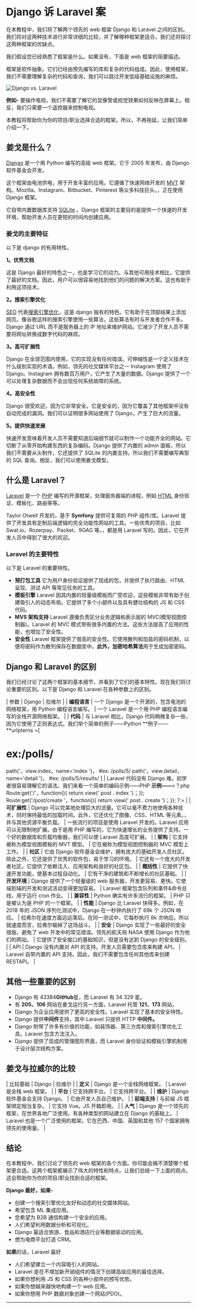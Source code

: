 # Django 诉 Laravel 案



在本教程中，我们将了解两个领先的 web 框架 Django 和 Laravel 之间的区别。我们将对这两种技术进行非常详细的比较，并了解哪种框架更适合。我们还将探讨这两种框架的优缺点。

我们假设您已经熟悉了框架是什么。如果没有，下面是 web 框架的简要描述。

框架是软件抽象。它们已经由预先编写的库和复杂的代码组成。因此，使用框架，我们不需要理解复杂的代码和查询，我们可以跳过开发低级基础设施的麻烦。

![Django vs. Laravel](../Images/b0ad7dae55c41e3494b6c2765a28bd1a.png)

**例如-** 要操作电视，我们不需要了解它的显像管或视觉效果如何反映在屏幕上。相反，我们只需要一个遥控器来控制电视。

本教程将帮助你为你的项目/职业选择合适的框架。所以，不再拖延，让我们简单介绍一下。

## 姜戈是什么？

[Django](https://www.javatpoint.com/django-tutorial) 是一个用 Python 编写的高级 web 框架。它于 2005 年发布，由 Django 软件基金会开发。

这个框架由电池供电，用于开发丰富的应用。它遵循了快速网络开发的 [MVT](https://www.javatpoint.com/django-mvt) 架构。Mozilla、Instagram、Bitbucket、Pinterest 等众多科技巨头。，正在使用 Django 框架。

它自带内置数据库支持 [SQLite](https://www.javatpoint.com/sqlite-tutorial) 。Django 框架的主要目的是提供一个快速的开发环境，帮助开发人员在更短的时间内创建应用。

### 姜戈的主要特征

以下是 django 的有用特性。

**1。优秀文档**

这是 Django 最好的特色之一，也是学习它的动力。与其他可用技术相比，它提供了最好的文档。因此，用户可以很容易地找到他们的问题的解决方案。这也有助于利用这项技术。

**2。搜索引擎优化**

[SEO](https://www.javatpoint.com/seo-tutorial) 代表[搜索引擎优化](https://www.javatpoint.com/seo-optimized-domain-name)，这是 django 独有的特色。它有助于在顶部结果上添加网页。像谷歌这样的搜索引擎使用一些算法，这些算法有时与开发者合作不多。Django 通过 URL 而不是服务器上的 IP 地址来维护网站。它减少了开发人员不需要将网址转换成数字代码的麻烦。

**3。高可扩展性**

Django 在全球范围内使用，它的实现没有任何错误。可伸缩性是一个定义技术在什么级别实现的术语。例如，领先的社交媒体平台之一 Instagram 使用了 Django。Instagram 拥有数百万用户，它产生了大量的数据。Django 提供了一个可以处理复杂数据而不会出现任何系统故障的系统。

**4。高安全性**

Django 很受欢迎，因为它非常安全。它是安全的，因为它覆盖了其他框架中没有自动完成的漏洞。我们可以证明很多网站使用了 Django，产生了巨大的流量。

**5。提供快速发展**

快速开发意味着开发人员不需要知道后端细节就可以制作一个功能齐全的网站。它切断了从零开始构建东西的复杂编码。Django 提供了内置的 admin 面板，所以我们不需要从头制作，它还提供了 SQLite 的内置支持。所以我们不需要编写典型的 SQL 查询。相反，我们可以使用姜戈模型。

## 什么是 Laravel？

[Laravel](https://www.javatpoint.com/laravel) 是一个 [PHP](https://www.javatpoint.com/php-tutorial) 编写的开源框架，处理服务器端的进程，例如 [HTML](https://www.javatpoint.com/html-tutorial) 身份验证、模板化、路由等等。

Taylor Otwell 开发的，基于 **Symfony** 提供可复用的 PHP 组件/库。Laravel 提供了开发具有定制后端逻辑的完全功能性网站的工具。一些优秀的项目，比如 Swat.io、Rozerpay、Packet、9GAG 等。，都是用 Laravel 写的。因此，它在开发人员中得到了很大的欢迎。

### Laravel 的主要特性

以下是 Laravel 的重要特性。

*   **预打包工具**
    它为用户身份验证提供了现成的包，并提供了执行路由、HTML 呈现、测试 API 等常见任务的工具。
*   **模板引擎**
    Laravel 因其内置的轻量级模板而广受欢迎，这些模板非常有助于创建吸引人的动态布局。它提供了多个小部件以及具有健壮结构的 JS 和 CSS 代码。
*   **MVS 架构支持**
    Laravel 遵循负责区分业务逻辑和表示层的 MVC(模型视图控制器)。Laravel 的 MVC 模式带有很多内置的方法。这些方法提高了应用的性能，也增加了安全性。
*   **安全性**
    Laravel 框架提供了很高的安全性。它使用散列和加盐的密码机制，以便将密码作为散列保存在数据库中。**此外，加密哈希算法**用于生成加密密码。

## Django 和 Laravel 的区别

我们已经讨论了这两个框架的基本细节，并看到了它们的基本特性。现在我们将讨论重要的区别。以下是 Django 和 Laravel 在各种参数上的区别。

| 参数 | Django | 拉维尔 |
| **编程语言** | 一个 Django 是一个开源的，包含电池的网络框架，用 Python 编程语言编写。 | 一个 Laravel 是一个用 PHP 编程语言编写的全栈开源网络框架。 |
| **代码** | 与 Laravel 相比，Django 代码稍微复杂一些，因为它使用了正则表达式。我们举个简单的例子——Python
**例子——**urlpterns =[
# ex:/polls/
path('，view.index，name='index ')，
#ex: /polls/5/
path('，view.detail，name='detail ')，
#ex: /polls/5/results/
] | Laravel 代码没有 Django 难。初学者很容易理解它的语法。我们来看一个简单的编码示例——PHP
**示例——**<？php Route:get('/'，function(){ return view(' post . index ')；});
Route:get('/post/create '，function(){ return view(' post . create ')；});？> |
| **可扩展性** | Django 可以完美地处理巨大的流量。它可以毫不费力地使用各种技术，同时保持最低的加载时间。此外，它还优化了图像、CSS、HTML 等元素。，并与其他资源平衡负载。 | 一些流行的项目是使用 Laravel 开发的。Laravel 应用可以无限制地扩展。由于是用 PHP 编写的，它为快速增长的业务提供了支持。一个好的数据库和负载均衡器，我们可以使 Laravel 高度可扩展。 |
| **架构** | 它支持被称为模型视图模板的 MVT 模型。 | 它在被称为模型视图控制器的 MVC 模型上工作。 |
| **社区** | 它由 Django 软件基金会维护，拥有庞大的基础开发人员社区。除此之外，它还提供了优秀的软件包，易于学习的环境。 | 它还有一个庞大的开发者社区。它提供了依赖注入、应用架构和良好的社区包。 |
| **概括性** | 它提供了快速开发功能，使基本过程自动化。 | 它有干净的建筑和不断增长的社区基础。 |
| **开发环境** | Django 提供了一个轻量级的 web 服务器，开发更容易、更快。它使端到端的开发和测试活动变得更加容易。 | Laravel 框架包含队列和事件&命令总线，用于运行 cron 作业。 |
| **兼容性** | Python 确实有许多流行的框架。 | PHP 只是被认为是 PHP 的一个框架。 |
| **性能** | Django 比 Laravel 快得多。例如，在 2018 年的 JSON 序列化测试中，Django 在一秒钟内执行了 69k 个 JSON 响应。 | 拉弗尔在速度方面远远落后。在同一测试中，它每秒执行 8k 次响应。所以就速度而言，拉弗尔输掉了这场战斗。 |
| **安全** | Django 实现了一些最好的安全措施，避免了 web 开发中的常见错误。领先的航天局 NASA 使用 Django 作为他们的网站。 | 它提供了安全接口的基础知识，但是没有达到 Django 的安全级别。 |
| API | Django 没有内置对 API 的支持。开发人员需要包含库来构建 API。 | Laravel 自带内置的 API 支持。因此，我们不需要包含任何其他库来创建 RESTAPI。 |

## 其他一些重要的区别

*   Django 有 43384**GitHub**星，而 Laravel 有 34 329 星。
*   有 **205、106** 网站在姜戈运行另一方面，Laravel 托管 **121、173** 网站。
*   Django 为企业应用提供了更高的安全性。Laravel 实现了基本的安全特性。
*   Django 提供**中间件**支持，其中 Laravel 只提供 HTTP **中间件。**
*   Django 附带了许多有价值的功能，如装饰器、第三方库和搜索引擎优化工具。Laravel 包含方法注入。
*   Django 提供了现成的管理图形界面，而 Laravel 身份验证和模板引擎机制用于设计层次结构方案。

## 姜戈与拉威尔的比较

| 比较基础 | Django | 拉维尔 |
| **定义** | Django 是一个全栈网络框架。 | Laravel 是全栈 web 框架。 |
| **平台** | 它支持跨平台。 | 它支持跨平台。 |
| **维护** | Django 软件基金会支持 Django。 | 它由开发人员自己维护。 |
| **前端支持** | 与前端 JS 框架绑定相当复杂。 | 它支持 Vue。JS 开箱即用。 |
| **人气** | Django 是一个领先的框架，在世界各地广泛使用。有各种类型的网站建立在 Django 的基础上。 | Laravel 也是一个广泛使用的框架。它在巴西、中国、英国和其他 157 个国家拥有领先的使用量。 |

## 结论

在本教程中，我们讨论了领先的 web 框架的各个方面。你可能会搞不清楚哪个框架更合适。这两个框架都展示了伟大的特性和特点。让我们总结一下上面的观点。这会帮助你为你的项目/职业找到合适的框架。

**Django 最好，如果-**

*   创建一个搜索引擎优化友好和动态的社交媒体网站。
*   希望包含 ML 集成应用。
*   您希望为 B2B 通信构建一个安全的应用。
*   人们希望利用数据分析和可视化。
*   Django 最适合旅游、食品和酒店行业等数据驱动的应用。
*   想为电商平台打造 CRM。

**如果**的话，Laravel 最好

*   人们希望建立一个内容吸引人的网站。
*   Laravel 是在不增加新开销组件的情况下创建高级应用的最佳选择。
*   如果你想利用 JS 和 CSS 的各种小部件的预写优势。
*   如果你想越来越快地构建一个 web 应用。
*   如果你想用 PHP 数据对象创建一个网站(PDO)。

* * *